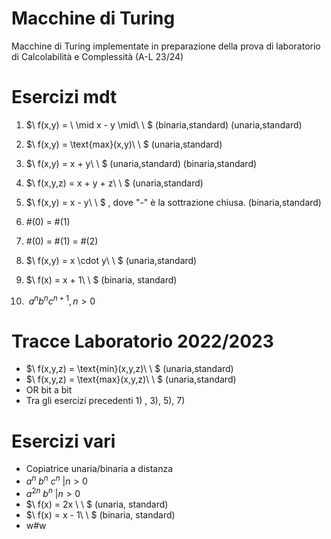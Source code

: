 # Macchine di Turing
Macchine di Turing implementate in preparazione della prova di laboratorio di Calcolabilità e Complessità (A-L 23/24)

# Esercizi mdt
1) $\ f(x,y) = \ \mid x - y \mid\ \ $ (binaria,standard)  (unaria,standard)

2) $\ f(x,y) = \text{max}(x,y)\ \ $ (unaria,standard)

3) $\ f(x,y) = x + y\ \ $ (unaria,standard)  (binaria,standard)

4) $\ f(x,y,z) = x + y + z\ \ $ (unaria,standard)

5) $\ f(x,y) = x - y\ \ $ , dove "-" è la sottrazione chiusa. (binaria,standard)

6) #(0) = #(1)

7) #(0) = #(1) = #(2)

8) $\ f(x,y) = x \cdot y\ \ $ (unaria,standard)

9) $\ f(x) = x + 1\ \ $ (binaria, standard)

10) $\ a^n b^n c^{n+1} , n>0$


# Tracce Laboratorio 2022/2023
- $\ f(x,y,z) = \text{min}(x,y,z)\ \ $ (unaria,standard) 
- $\ f(x,y,z) = \text{max}(x,y,z)\ \ $ (unaria,standard) 
- OR bit a bit
- Tra gli esercizi precedenti 1) , 3), 5), 7)


# Esercizi vari
- Copiatrice unaria/binaria a distanza
- $a^n \ b^n \ c^n \ | n > 0$
- $a^{2n}\ b^n \ | n > 0$
- $\ f(x) = 2x \ \ $ (unaria, standard)
- $\ f(x) = x - 1\ \ $ (binaria, standard)
- w#w

